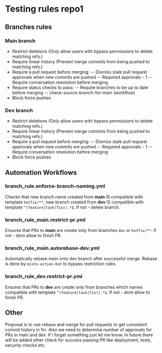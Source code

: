 # Testing rules repo1

## Branches rules

### Main branch

- Restrict deletions (Only allow users with bypass permissions to delete matching refs.)
- Require linear history (Prevent merge commits from being pushed to matching refs.)
- Require a pull request before merging:
  -- Dismiss stale pull request approvals when new commits are pushed
  -- Required approvals - 1
  -- Require conversation resolution before merging
- Require status checks to pass:
  -- Require branches to be up to date before merging
  -- check-source-branch-for-main (workflow)
- Block force pushes

### Dev branch

- Restrict deletions (Only allow users with bypass permissions to delete matching refs.)
- Require linear history (Prevent merge commits from being pushed to matching refs.)
- Require a pull request before merging:
  -- Dismiss stale pull request approvals when new commits are pushed
  -- Required approvals - 1
  -- Require conversation resolution before merging
- Block force pushes

## Automation Workflows

### branch_rule.enforce-branch-naming.yml

Checks that new branch name created from **main** IS compatible with template `hotfix/**`, new branch created from **dev** IS compatible with template `^(feature|task|fix)/.*$`. If not - delete branch.

### branch_rule_main.restrict-pr.yml

Ensures that PRs to **main** are create only from branches `dev` or `hotfix/**`. If not - dont allow to finish PR.

### branch_rule_main.autorebase-dev.yml

Automatically rebase main onto dev branch after successful merge. Rebase is done by `misto-action-bot` to bypass restriction rules.

### branch_rule_dev.restrict-pr.yml

Ensures that PRs to **dev** are create only from branches which names compatible with template `^(feature|task|fix)/.*$`. If not - dont allow to finish PR.

## Other

Proposal is to use rebase and merge for pull requests to get consistent commit history in fin.
Also we need to determine number of approvals for PRs in main and dev. If i forget something just let me know. In future there will be added other check for success passing PR like deployment, tests, security checks etc.
